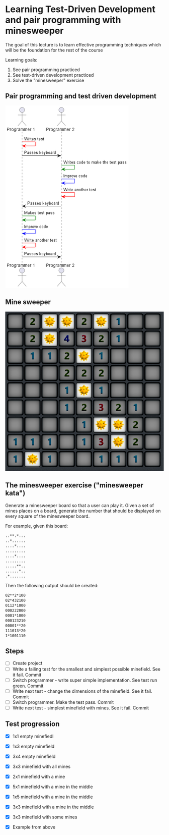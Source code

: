 # Learning Test-Driven Development and pair programming with minesweeper

The goal of this lecture is to learn effective programming techniques
which will be the foundation for the rest of the course

Learning goals:

1. See pair programming practiced
2. See test-driven development practiced
3. Solve the "minesweeper" exercise

## Pair programming and test driven development

![](./docs/ping-pong.png)

## Mine sweeper

![](./docs/minesweeper.png)

## The minesweeper exercise ("minesweeper kata")

Generate a minesweeper board so that a user can play it. Given a set of
mines places on a board, generate the number that should be displayed on
every square of the minesweeper board.

For example, given this board:

```
..**.*...
..*......
....*....
.........
....*....
.........
.....**..
......*..
.*.......
```

Then the following output should be created:

```
02**2*100
02*432100
0112*1000
000222000
0001*1000
000123210
00001**20
111013*20
1*1001110
```

## Steps

* [ ] Create project
* [ ] Write a failing test for the smallest and simplest possible minefield. See it fail. Commit
* [ ] Switch programmer - write super simple implementation. See test run green. Commit
* [ ] Write next test - change the dimensions of the minefield. See it fail. Commit
* [ ] Switch programmer. Make the test pass. Commit
* [ ] Write next test - simplest minefield with mines. See it fail. Commit

## Test progression

* [x] 1x1 empty minefiedl
* [x] 1x3 empty minefield
* [x] 3x4 empty minefield
* [x] 3x3 minefield with all mines
* [x] 2x1 minefield with a mine
* [x] 5x1 minefield with a mine in the middle
* [x] 1x5 minefield with a mine in the middle
* [x] 3x3 minefield with a mine in the middle
* [x] 3x3 minefield with some mines
* [x] Example from above

